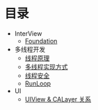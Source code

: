 # 目录

* InterView
    * [Foundation](InterView/Foundation.md)
* 多线程开发
    * [线程原理](multithreading/iOS多线程开发－线程原理.md)
    * [多线程实现方式](multithreading/iOS多线程开发－多线程实现方式.md)
    * [线程安全](multithreading/iOS多线程开发－线程安全.md)
    * [RunLoop](multithreading/iOS多线程开发－RunLoop.md)
* UI
    * [UIView & CALayer 关系](UI/UIView_CALayer.md)

